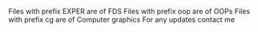 Files with prefix EXPER are of FDS
Files with prefix oop are of OOPs
Files with prefix cg are of Computer graphics
For any updates contact me
